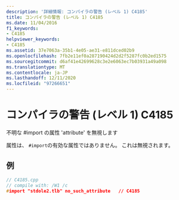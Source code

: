 ```yaml
---
description: '詳細情報: コンパイラの警告 (レベル 1) C4185'
title: コンパイラの警告 (レベル 1) C4185
ms.date: 11/04/2016
f1_keywords:
- C4185
helpviewer_keywords:
- C4185
ms.assetid: 37e7063a-35b1-4e05-ae31-e811dced02b9
ms.openlocfilehash: 7fb2e11ef0a287190424d2d2f5287fc0b2ed1575
ms.sourcegitcommit: d6af41e42699628c3e2e6063ec7b03931a49a098
ms.translationtype: MT
ms.contentlocale: ja-JP
ms.lasthandoff: 12/11/2020
ms.locfileid: "97266651"
---
```

# <a name="compiler-warning-level-1-c4185"></a>コンパイラの警告 (レベル 1) C4185

不明な #import の属性 'attribute' を無視します

属性は、 `#import`の有効な属性ではありません。 これは無視されます。

## <a name="example"></a>例

```cpp
// C4185.cpp
// compile with: /W1 /c
#import "stdole2.tlb" no_such_attribute   // C4185
```
